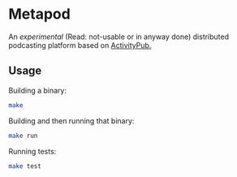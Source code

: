 # Metapod

An _experimental_ (Read: not-usable or in anyway done) distributed podcasting platform based on [ActivityPub.](https://raw.githubusercontent.com/w3c/activitypub/gh-pages/activitypub-tutorial.txt)

## Usage

Building a binary:

```sh
make
```

Building and then running that binary:

```sh
make run
```

Running tests:

```sh
make test
```
